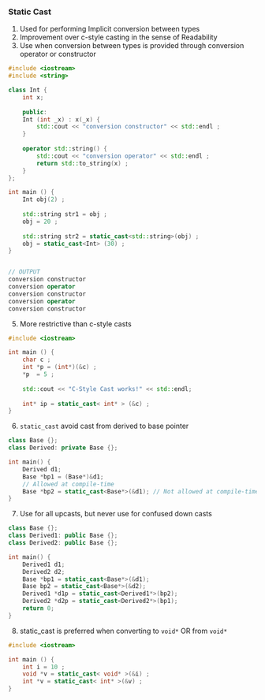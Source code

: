 ### Static Cast

1)  Used for performing Implicit conversion between types
2)  Improvement over c-style casting in the sense of Readability
3)  Use when conversion between types is provided through conversion operator or constructor
```cpp
#include <iostream>
#include <string>

class Int {
	int x;
	
	public: 
	Int (int _x) : x(_x) {
		std::cout << "conversion constructor" << std::endl ;
	}
	
	operator std::string() {
		std::cout << "conversion operator" << std::endl ;
		return std::to_string(x) ;
	}
};

int main () {
	Int obj(2) ;
	
	std::string str1 = obj ;
	obj = 20 ;
	
	std::string str2 = static_cast<std::string>(obj) ;
	obj = static_cast<Int> (30) ;
}


// OUTPUT
conversion constructor
conversion operator
conversion constructor
conversion operator
conversion constructor
```

5)  More restrictive than c-style casts
```cpp
#include <iostream>

int main () {
	char c ;
	int *p = (int*)(&c) ;
	*p  = 5 ;
	
	std::cout << "C-Style Cast works!" << std::endl; 
	
	int* ip = static_cast< int* > (&c) ;
}
```

6) `static_cast` avoid cast from derived to base pointer
```cpp
class Base {};
class Derived: private Base {};

int main() {
	Derived d1;
	Base *bp1 = (Base*)&d1;
	// Allowed at compile-time
	Base *bp2 = static_cast<Base*>(&d1); // Not allowed at compile-time
}
```

7) Use for all upcasts, but never use for confused down casts
```cpp
class Base {};
class Derived1: public Base {};
class Derived2: public Base {};

int main() {
	Derived1 d1;
	Derived2 d2;
	Base *bp1 = static_cast<Base*>(&d1);
	Base bp2 = static_cast<Base*>(&d2);
	Derived1 *d1p = static_cast<Derived1*>(bp2);
	Derived2 *d2p = static_cast<Derived2*>(bp1);
	return 0;
}
```
 
 8) static_cast is preferred when converting to `void*` OR from `void*`
 
```cpp
#include <iostream>

int main () {
	int i = 10 ;
	void *v = static_cast< void* >(&i) ;
	int *v = static_cast< int* >(&v) ;
}
```

